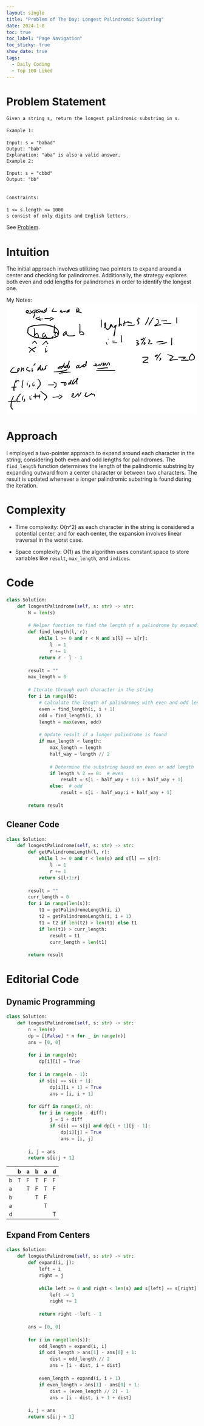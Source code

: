 ```yaml
---
layout: single
title: "Problem of The Day: Longest Palindromic Substring"
date: 2024-1-8
toc: true
toc_label: "Page Navigation"
toc_sticky: true
show_date: true
tags:
  - Daily Coding
  - Top 100 Liked
---
```

# Problem Statement
```
Given a string s, return the longest palindromic substring in s.

Example 1:

Input: s = "babad"
Output: "bab"
Explanation: "aba" is also a valid answer.
Example 2:

Input: s = "cbbd"
Output: "bb"
 

Constraints:

1 <= s.length <= 1000
s consist of only digits and English letters.
```

See [Problem](https://leetcode.com/problems/longest-palindromic-substring/description/?envType=study-plan-v2&envId=top-100-liked).

# Intuition
The initial approach involves utilizing two pointers to expand around a center and checking for palindromes. Additionally, the strategy explores both even and odd lengths for palindromes in order to identify the longest one.

My Notes:
[![note](/assets/images/2024-01-08_15-50-45-longest-palindromic-substring.png)](/assets/images/2024-01-08_15-50-45-longest-palindromic-substring.png)

# Approach
I employed a two-pointer approach to expand around each character in the string, considering both even and odd lengths for palindromes. The `find_length` function determines the length of the palindromic substring by expanding outward from a center character or between two characters. The result is updated whenever a longer palindromic substring is found during the iteration.

# Complexity
- Time complexity:
O(n^2) as each character in the string is considered a potential center, and for each center, the expansion involves linear traversal in the worst case.

- Space complexity:
O(1) as the algorithm uses constant space to store variables like `result`, `max_length`, and `indices`.

# Code
```python
class Solution:
    def longestPalindrome(self, s: str) -> str:
        N = len(s)
        
        # Helper function to find the length of a palindrome by expanding around a center
        def find_length(l, r):
            while l >= 0 and r < N and s[l] == s[r]:
                l -= 1
                r += 1
            return r - l - 1

        result = ""
        max_length = 0

        # Iterate through each character in the string
        for i in range(N):
            # Calculate the length of palindromes with even and odd lengths
            even = find_length(i, i + 1)
            odd = find_length(i, i)
            length = max(even, odd)

            # Update result if a longer palindrome is found
            if max_length < length:
                max_length = length
                half_way = length // 2

                # Determine the substring based on even or odd length
                if length % 2 == 0:  # even
                    result = s[i - half_way + 1:i + half_way + 1]
                else:  # odd
                    result = s[i - half_way:i + half_way + 1]
        
        return result
```
## Cleaner Code
```python
class Solution:
    def longestPalindrome(self, s: str) -> str:
        def getPalindromeLength(l, r):
            while l >= 0 and r < len(s) and s[l] == s[r]:
                l -= 1
                r += 1
            return s[l+1:r]

        result = ""
        curr_length = 0
        for i in range(len(s)):
            t1 = getPalindromeLength(i, i)
            t2 = getPalindromeLength(i, i + 1)
            t1 = t2 if len(t2) > len(t1) else t1
            if len(t1) > curr_length:
                result = t1
                curr_length = len(t1)
        
        return result
```

# Editorial Code
## Dynamic Programming
```python
class Solution:
    def longestPalindrome(self, s: str) -> str:
        n = len(s)
        dp = [[False] * n for _ in range(n)]
        ans = [0, 0]
        
        for i in range(n):
            dp[i][i] = True
        
        for i in range(n - 1):
            if s[i] == s[i + 1]:
                dp[i][i + 1] = True
                ans = [i, i + 1]

        for diff in range(2, n):
            for i in range(n - diff):
                j = i + diff
                if s[i] == s[j] and dp[i + 1][j - 1]:
                    dp[i][j] = True
                    ans = [i, j]

        i, j = ans
        return s[i:j + 1]
```
|   | b | a | b | a | d |
|---|---|---|---|---|---|
| b | T | F | T | F | F |
| a |   | T | F | T | F |
| b |   |   | T | F |   |
| a |   |   |   | T |   |
| d |   |   |   |   | T |


## Expand From Centers
```python
class Solution:
    def longestPalindrome(self, s: str) -> str:
        def expand(i, j):
            left = i
            right = j
            
            while left >= 0 and right < len(s) and s[left] == s[right]:
                left -= 1
                right += 1
                
            return right - left - 1
        
        ans = [0, 0]

        for i in range(len(s)):
            odd_length = expand(i, i)
            if odd_length > ans[1] - ans[0] + 1:
                dist = odd_length // 2
                ans = [i - dist, i + dist]

            even_length = expand(i, i + 1)
            if even_length > ans[1] - ans[0] + 1:
                dist = (even_length // 2) - 1
                ans = [i - dist, i + 1 + dist]
                
        i, j = ans
        return s[i:j + 1]
```